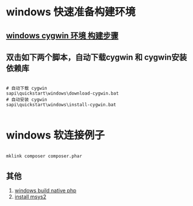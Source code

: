 # windows 快速准备构建环境

## [windows cygwin 环境 构建步骤](../../../docs/Cygwin.md)

## 双击如下两个脚本，自动下载cygwin 和 cygwin安装依赖库

```shell

# 自动下载 cygwin
sapi\quickstart\windows\download-cygwin.bat
# 自动安装 cygwin
sapi\quickstart\windows\install-cygwin.bat


```

# windows 软连接例子

```bash

mklink composer composer.phar

```

## 其他

1. [windows build native php](./windows-native.md)
1. [install msys2 ](./install-msys2.md)






